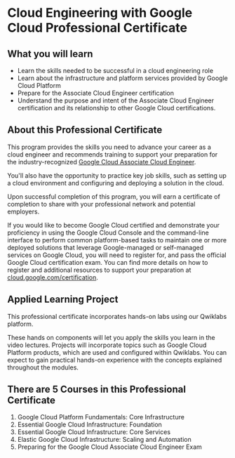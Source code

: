 # Cloud Engineering with Google Cloud Professional Certificate

## What you will learn

* Learn the skills needed to be successful in a cloud engineering role
* Learn about the infrastructure and platform services provided by Google Cloud Platform
* Prepare for the Associate Cloud Engineer certification
* Understand the purpose and intent of the Associate Cloud Engineer certification and its relationship to other Google Cloud certifications.

## About this Professional Certificate

This program provides the skills you need to advance your career as a cloud engineer and recommends training to support your preparation for the industry-recognized [Google Cloud Associate Cloud Engineer](https://cloud.google.com/certification/cloud-engineer).

You'll also have the opportunity to practice key job skills, such as setting up a cloud environment and configuring and deploying a solution in the cloud.

Upon successful completion of this program, you will earn a certificate of completion to share with your professional network and potential employers.

If you would like to become Google Cloud certified and demonstrate your proficiency in using the Google Cloud Console and the command-line interface to perform common platform-based tasks to maintain one or more deployed solutions that leverage Google-managed or self-managed services on Google Cloud, you will need to register for, and pass the official Google Cloud certification exam. You can find more details on how to register and additional resources to support your preparation at [cloud.google.com/certification](https://cloud.google.com/certification).

## Applied Learning Project

This professional certificate incorporates hands-on labs using our Qwiklabs platform.

These hands on components will let you apply the skills you learn in the video lectures. Projects will incorporate topics such as Google Cloud Platform products, which are used and configured within Qwiklabs. You can expect to gain practical hands-on experience with the concepts explained throughout the modules.

## There are 5 Courses in this Professional Certificate

1. Google Cloud Platform Fundamentals: Core Infrastructure
2. Essential Google Cloud Infrastructure: Foundation
3. Essential Google Cloud Infrastructure: Core Services
4. Elastic Google Cloud Infrastructure: Scaling and Automation
5. Preparing for the Google Cloud Associate Cloud Engineer Exam